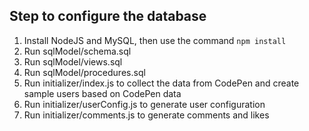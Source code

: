 ## Step to configure the database

1. Install NodeJS and MySQL, then use the command `npm install`
2. Run sqlModel/schema.sql
3. Run sqlModel/views.sql
4. Run sqlModel/procedures.sql
5. Run initializer/index.js to collect the data from CodePen and create sample users based on CodePen data
6. Run initializer/userConfig.js to generate user configuration 
7. Run initializer/comments.js to generate comments and likes